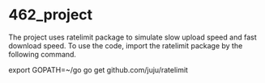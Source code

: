 # 462_project

The project uses ratelimit package to simulate slow upload speed and fast download speed.
To use the code, import the ratelimit package by the following command.

export GOPATH=~/go
go get github.com/juju/ratelimit
